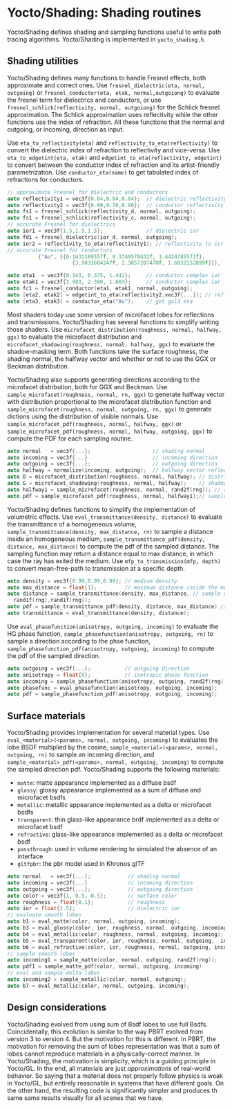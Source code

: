 # Yocto/Shading: Shading routines

Yocto/Shading defines shading and sampling functions useful to write path
tracing algorithms. Yocto/Shading is implemented in `yocto_shading.h`.

## Shading utilities

Yocto/Shading defines many functions to handle Fresnel effects, both
approximate and correct ones.
Use `fresnel_dielectric(eta, normal, outgoing)` or
`fresnel_conductor(eta, etak, normal,outgoiong)`
to evaluate the fresnel term for dielectrics and conductors,
or use `fresnel_schlick(reflectivity, normal, outgoiong)`
for the Schlick fresnel approximation.
The Schlick approximation uses reflectivity while the other functions
use the index of refraction. All these functions that the normal and
outgoing, or incoming, direction as input.

Use `eta_to_reflectivity(eta)` and `reflectivity_to_eta(reflectivity)`
to convert the dielectric index of refraction to reflectivity and vice-versa.
Use `eta_to_edgetint(eta, etak)` and `edgetint_to_eta(reflectivity, edgetint)`
to convert between the conductor index of refraction and its
artist-friendly parametrization.
Use `conductor_eta(name)` to get tabulated index of refractions for
conductors.

```cpp
// approximate Fresnel for dielectric and conductors
auto reflectivity1 = vec3f{0.04,0.04,0.04};  // dielectric reflectivity
auto reflectivity2 = vec3f{0.80,0.70,0.90};  // conductor reflectivity
auto fs1 = fresnel_schlick(reflectivity_d, normal, outgoing);
auto fs1 = fresnel_schlick(reflectivity_c, normal, outgoing);
// accurate Fresnel for dielectrics
auto ior1 = vec3f{1.5,1.5,1.5};              // dielectric ior
auto fd1 = fresnel_dielectric(ior_d, normal, outgoing);
auto ior2 = reflectivity_to_eta(reflectivity1); // reflectivity to ior
// accurate Fresnel for conductors
          {"Au", {{0.1431189557f, 0.3749570432f, 1.4424785571f},
                     {3.9831604247f, 2.3857207478f, 1.6032152899f}}},

auto eta1  = vec3f{0.143, 0.375, 1.442};     // conductor complex ior
auto etak1 = vec3f{3.983, 2.386, 1.603};     // conductor complex ior
auto fc1 = fresnel_conductor(eta1, etak1, normal, outgoing);
auto [eta2, etak2] = edgetint_to_eta(reflectivity2,vec3f{...}); // refl. to ior
auto [eta3, etak3] = conductor_eta("Au");    // get gold eta
```

Most shaders today use some version of microfacet lobes for reflections and
transmissions. Yocto/Shading has several functions to simplify writing
those shaders.
Use `microfacet_distribution(roughness, normal, halfway, ggx)` to
evaluate the microfacet distribution and
`microfacet_shadowing(roughness, normal, halfway, ggx)` to evaluate the
shadow-masking term.
Both functions take the surface roughness, the shading normal, the halfway
vector and whether or not to use the GGX or Beckman distribution.

Yocto/Shading also supports generating directions according to the microfacet
distribution, both for GGX and Beckman.
Use `sample_microfacet(roughness, normal, rn, ggx)` to generate halfway
vector with distribution proportional to the microfacet distribution
function and `sample_microfacet(roughness, normal, outgoing, rn, ggx)`
to generate dictions using the distribution of visible normals.
Use `sample_microfacet_pdf(roughness, normal, halfway, ggx)` or
`sample_microfacet_pdf(roughness, normal, halfway, outgoing, ggx)` to
compute the PDF for each sampling routine.

```cpp
auto normal   = vec3f{...};                    // shading normal
auto incoming = vec3f{...}                     // incoming direction
auto outgoing = vec3f{...};                    // outgoing direction
auto halfway = normalize(incoming, outgoing);  // halfway vector reflection
auto D = microfacet_distribution(roughness, normal, halfway); // distribution
auto G = microfacet_shadowing(roughness, normal, halfway);    // shadowing
auto halfway1 = sample_microfacet(roughness, normal, rand2f(rng)); // sample
auto pdf = sample_microfacet_pdf(roughness, normal, halfway1);// sample pdf
```

Yocto/Shading defines functions to simplify the implementation of volumetric
effects. Use `eval_transmittance(density, distance)` to evaluate the
transmittance of a homogeneous volume,
`sample_transmittance(density, max_distance, rn)` to sample a distance inside
an homogeneous medium,
`sample_transmittance_pdf(density, distance, max_distance)`
to compute the pdf of the sampled distance.
The sampling function may return a distance equal to max distance, in which
case the ray has exited the medium.
Use `mfp_to_transmission(mfp, depth)` to convert mean-free-path to transmission
at a specific depth.

```cpp
auto density = vec3f{0.99,0.99,0.99}; // medium density
auto max_distance = float{1};         // maximum distance inside the medium
auto distance = sample_transmittance(density, max_distance, // sample distance
  rand1f(rng),rand1f(rng));
auto pdf = sample_transmittance_pdf(density, distance, max_distance) // pdf
auto transmittance = eval_transmittance(density, distance);
```

Use `eval_phasefunction(anisotropy, outgoing, incoming)` to evaluate the
HG phase function,
`sample_phasefunction(anisotropy, outgoing, rn)` to sample a direction
according to the phse function,
`sample_phasefunction_pdf(anisotropy, outgoing, incoming)`
to compute the pdf of the sampled direction.

```cpp
auto outgoing = vec3f{...};           // outgoing direction
auto anisotropy = float{0};           // isotropic phase function
auto incoming = sample_phasefunction(anisotropy, outgoing, rand2f(rng));
auto phasefunc = eval_phasefunction(anisotropy, outgoing, incoming);
auto pdf = sample_phasefunction_pdf(anisotropy, outgoing, incoming);
```

## Surface materials

Yocto/Shading provides implementation for several material types.
Use `eval_<material>(<params>, normal, outgoing, incoming)` to evaluates the
lobe BSDF multiplied by the cosine,
`sample_<material>(<params>, normal, outgoing, rn)` to sample an incoming
direction, and
`sample_<material>_pdf(<params>, normal, outgoing, incoming)` to compute
the sampled direction pdf.
Yocto/Shading supports the following materials:

- `matte`: matte appearance implemented as a diffuse bsdf
- `glossy`: glossy appearance implemented as a sum of diffuse and microfacet bsdfs
- `metallic`: metallic appearance implemented as a delta or microfacet bsdfs
- `transparent`: thin glass-like appearance brdf implemented as a delta or microfacet bsdf
- `refractive`: glass-like appearance implemented as a delta or microfacet bsdf
- `passthrough`: used in volume rendering to simulated the absence of an interface
- `gltfpbr`: the pbr model used in Khronos glTF

```cpp
auto normal   = vec3f{...};            // shading normal
auto incoming = vec3f{...}             // incoming direction
auto outgoing = vec3f{...};            // outgoing direction
auto color = vec3f{1, 0.5, 0.5};       // surface color
auto roughness = float{0.1};           // roughness
auto ior = float{1.5};                 // dielectric ior
// evaluate smooth lobes
auto b1 = eval_matte(color, normal, outgoing, incoming);
auto b3 = eval_glossy(color, ior, roughness, normal, outgoing, incoming);
auto b4 = eval_metallic(color, roughness, normal, outgoing, incoming);
auto b5 = eval_transparent(color, ior, roughness, normal, outgoing,  incoming);
auto b6 = eval_refractive(color, ior, roughness, normal, outgoing, incoming);
// sample smooth lobes
auto incoming1 = sample_matte(color, normal, outgoing, rand2f(rng));
auto pdf1 = sample_matte_pdf(color, normal, outgoing, incoming)
// eval and sample delta lobes
auto incoming2 = sample_metallic(color, normal, outgoing);
auto b7 = eval_metallic(color, normal, outgoing, incoming);
```

## Design considerations

Yocto/Shading evolved from using sum of Bsdf lobes to use full Bsdfs.
Coincidentally, this evolution is similar to the way PBRT evolved from
version 3 to version 4. But the motivation for this is different.
In PBRT, the motivation for removing the sum of lobes representation was that
a sum of lobes cannot reproduce materials in a physically-correct manner.
In Yocto/Shading, the motivation is simplicity, which is a guiding principle in
Yocto/GL. In the end, all materials are just _approximations_ of
real-world behavior. So saying that a material does not properly follow
physics is weak in Yocto/GL, but entirely reasonable in systems that have
different goals. On the other hand, the resulting code is significantly simpler
and produces th same same results visually for all scenes that we have.
